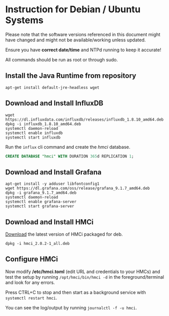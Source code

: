 # Instruction for Debian / Ubuntu Systems

Please note that the software versions referenced in this document might have changed and might not be available/working unless updated.

Ensure you have **correct date/time** and NTPd running to keep it accurate!

All commands should be run as root or through sudo.

## Install the Java Runtime from repository

```shell
apt-get install default-jre-headless wget
```


## Download and Install InfluxDB

```shell
wget https://dl.influxdata.com/influxdb/releases/influxdb_1.8.10_amd64.deb
dpkg -i influxdb_1.8.10_amd64.deb
systemctl daemon-reload
systemctl enable influxdb
systemctl start influxdb
```

Run the ```influx``` cli command and create the *hmci* database.

```sql
CREATE DATABASE "hmci" WITH DURATION 365d REPLICATION 1;
```

## Download and Install Grafana

```shell
apt-get install -y adduser libfontconfig1
wget https://dl.grafana.com/oss/release/grafana_9.1.7_amd64.deb
dpkg -i grafana_9.1.7_amd64.deb
systemctl daemon-reload
systemctl enable grafana-server
systemctl start grafana-server
```

## Download and Install HMCi

[Download](https://github.com/mnellemann/hmci/releases) the latest version of HMCi packaged for deb.

```shell
dpkg -i hmci_2.0.2-1_all.deb
```

## Configure HMCi

Now modify **/etc/hmci.toml** (edit URL and credentials to your HMCs) and test the setup by running ```/opt/hmci/bin/hmci -d``` in the foreground/terminal and look for any errors.

Press CTRL+C to stop and then start as a background service with ```systemctl restart hmci```.

You can see the log/output by running ```journalctl -f -u hmci```.
